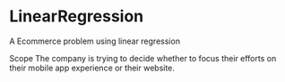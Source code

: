 # LinearRegression

A Ecommerce problem using linear regression

Scope
The company is trying to decide whether to focus their efforts on their mobile app experience or their website. 
